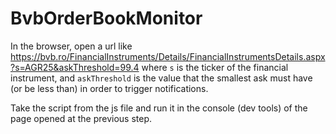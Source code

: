 # BvbOrderBookMonitor
In the browser, open a url like https://bvb.ro/FinancialInstruments/Details/FinancialInstrumentsDetails.aspx?s=AGR25&askThreshold=99.4
where `s` is the ticker of the financial instrument, and `askThreshold` is the value that the smallest ask must have (or be less than) in order to trigger notifications.

Take the script from the js file and run it in the console (dev tools) of the page opened at the previous step.
